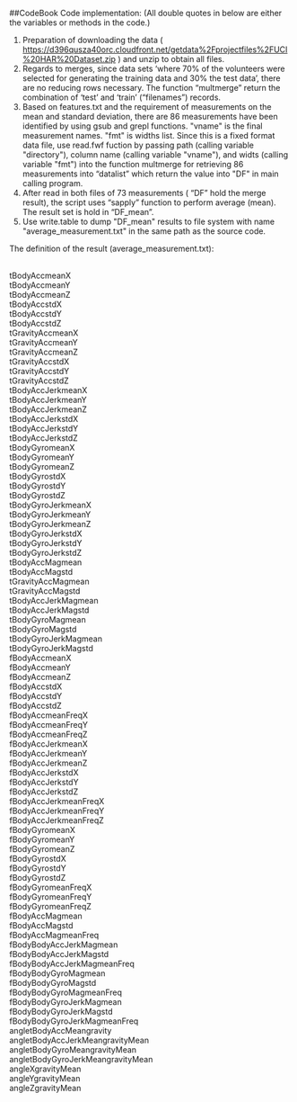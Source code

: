 ##CodeBook
Code implementation:  (All double quotes in below are either the variables or methods in the code.)

1.	Preparation of downloading the data ( https://d396qusza40orc.cloudfront.net/getdata%2Fprojectfiles%2FUCI%20HAR%20Dataset.zip ) and unzip to obtain all files.
2.	Regards to merges, since data sets ‘where 70% of the volunteers were selected for generating the training data and 30% the test data’, there are no reducing rows necessary. The function “multmerge” return the combination of ‘test’ and ‘train’ (“filenames”) records.
3.	Based on features.txt and the requirement of measurements on the mean and standard deviation, there are 86 measurements have been identified by using gsub and grepl functions. "vname" is the final measurement names. "fmt" is widths list. Since this is a fixed format data file, use read.fwf fuction by passing path (calling variable "directory"), column name (calling  variable "vname"), and widts (calling variable "fmt") into the function multmerge for retrieving 86 measurements into “datalist” which return the value into "DF" in main calling program.
4.	After read in both files of 73 measurements ( “DF” hold the merge result), the script uses “sapply” function to perform average (mean). The result set is hold in “DF_mean”.
5.	Use write.table to dump "DF_mean" results to file system with name "average_measurement.txt" in the same path as the source code.

The definition of the result (average_measurement.txt):

<br>	tBodyAccmeanX
<br>	tBodyAccmeanY
<br>	tBodyAccmeanZ
<br>	tBodyAccstdX
<br>	tBodyAccstdY
<br>	tBodyAccstdZ
<br>	tGravityAccmeanX
<br>	tGravityAccmeanY
<br>	tGravityAccmeanZ
<br>	tGravityAccstdX
<br>	tGravityAccstdY
<br>	tGravityAccstdZ
<br>	tBodyAccJerkmeanX
<br>	tBodyAccJerkmeanY
<br>	tBodyAccJerkmeanZ
<br>	tBodyAccJerkstdX
<br>	tBodyAccJerkstdY
<br>	tBodyAccJerkstdZ
<br>	tBodyGyromeanX
<br>	tBodyGyromeanY
<br>	tBodyGyromeanZ
<br>	tBodyGyrostdX
<br>	tBodyGyrostdY
<br>	tBodyGyrostdZ
<br>	tBodyGyroJerkmeanX
<br>	tBodyGyroJerkmeanY
<br>	tBodyGyroJerkmeanZ
<br>	tBodyGyroJerkstdX
<br>	tBodyGyroJerkstdY
<br>	tBodyGyroJerkstdZ
<br>	tBodyAccMagmean
<br>	tBodyAccMagstd
<br>	tGravityAccMagmean
<br>	tGravityAccMagstd
<br>	tBodyAccJerkMagmean
<br>	tBodyAccJerkMagstd
<br>	tBodyGyroMagmean
<br>	tBodyGyroMagstd
<br>	tBodyGyroJerkMagmean
<br>	tBodyGyroJerkMagstd
<br>	fBodyAccmeanX
<br>	fBodyAccmeanY
<br>	fBodyAccmeanZ
<br>	fBodyAccstdX
<br>	fBodyAccstdY
<br>	fBodyAccstdZ
<br>	fBodyAccmeanFreqX
<br>	fBodyAccmeanFreqY
<br>	fBodyAccmeanFreqZ
<br>	fBodyAccJerkmeanX
<br>	fBodyAccJerkmeanY
<br>	fBodyAccJerkmeanZ
<br>	fBodyAccJerkstdX
<br>	fBodyAccJerkstdY
<br>	fBodyAccJerkstdZ
<br>	fBodyAccJerkmeanFreqX
<br>	fBodyAccJerkmeanFreqY
<br>	fBodyAccJerkmeanFreqZ
<br>	fBodyGyromeanX
<br>	fBodyGyromeanY
<br>	fBodyGyromeanZ
<br>	fBodyGyrostdX
<br>	fBodyGyrostdY
<br>	fBodyGyrostdZ
<br>	fBodyGyromeanFreqX
<br>	fBodyGyromeanFreqY
<br>	fBodyGyromeanFreqZ
<br>	fBodyAccMagmean
<br>	fBodyAccMagstd
<br>	fBodyAccMagmeanFreq
<br>	fBodyBodyAccJerkMagmean
<br>	fBodyBodyAccJerkMagstd
<br>	fBodyBodyAccJerkMagmeanFreq
<br>	fBodyBodyGyroMagmean
<br>	fBodyBodyGyroMagstd
<br>	fBodyBodyGyroMagmeanFreq
<br>	fBodyBodyGyroJerkMagmean
<br>	fBodyBodyGyroJerkMagstd
<br>	fBodyBodyGyroJerkMagmeanFreq
<br>	angletBodyAccMeangravity
<br>	angletBodyAccJerkMeangravityMean
<br>	angletBodyGyroMeangravityMean
<br>	angletBodyGyroJerkMeangravityMean
<br>	angleXgravityMean
<br>	angleYgravityMean
<br>	angleZgravityMean


